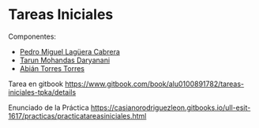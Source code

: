 # Tareas Iniciales

Componentes:
* [Pedro Miguel Lagüera Cabrera](https://plaguera.github.io)
* [Tarun Mohandas Daryanani](https://alu0100891782.github.io)
* [Abián Torres Torres](https://alu0100887686.github.io)

Tarea en gitbook
 https://www.gitbook.com/book/alu0100891782/tareas-iniciales-tpka/details
 
 Enunciado de la Práctica
 https://casianorodriguezleon.gitbooks.io/ull-esit-1617/practicas/practicatareasiniciales.html
